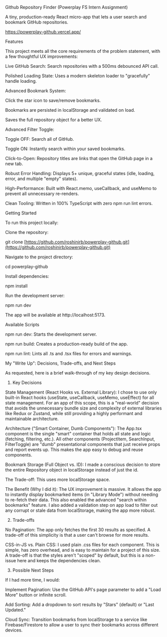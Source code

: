 Github Repository Finder (Powerplay FS Intern Assignment)

A tiny, production-ready React micro-app that lets a user search and bookmark GitHub repositories.

https://powerplay-github.vercel.app/

Features

This project meets all the core requirements of the problem statement, with a few thoughtful UX improvements:

Live GitHub Search: Search repositories with a 500ms debounced API call.

Polished Loading State: Uses a modern skeleton loader to "gracefully" handle loading.

Advanced Bookmark System:

Click the star icon to save/remove bookmarks.

Bookmarks are persisted in localStorage and validated on load.

Saves the full repository object for a better UX.

Advanced Filter Toggle:

Toggle OFF: Search all of GitHub.

Toggle ON: Instantly search within your saved bookmarks.

Click-to-Open: Repository titles are links that open the GitHub page in a new tab.

Robust Error Handling: Displays 5+ unique, graceful states (idle, loading, error, and multiple "empty" states).

High-Performance: Built with React.memo, useCallback, and useMemo to prevent all unnecessary re-renders.

Clean Tooling: Written in 100% TypeScript with zero npm run lint errors.

Getting Started

To run this project locally:

Clone the repository:

git clone [https://github.com/roshinirb/powerplay-github.git](https://github.com/roshinirb/powerplay-github.git)


Navigate to the project directory:

cd powerplay-github


Install dependencies:

npm install


Run the development server:

npm run dev


The app will be available at http://localhost:5173.

Available Scripts

npm run dev: Starts the development server.

npm run build: Creates a production-ready build of the app.

npm run lint: Lints all .ts and .tsx files for errors and warnings.

My "Write Up": Decisions, Trade-offs, and Next Steps

As requested, here is a brief walk-through of my key design decisions.

1. Key Decisions

State Management (React Hooks vs. External Library): I chose to use only built-in React hooks (useState, useCallback, useMemo, useEffect) for all state management. For an app of this scope, this is a "real-world" decision that avoids the unnecessary bundle size and complexity of external libraries like Redux or Zustand, while still providing a highly performant and maintainable architecture.

Architecture ("Smart Container, Dumb Components"): The App.tsx component is the single "smart" container that holds all state and logic (fetching, filtering, etc.). All other components (ProjectItem, SearchInput, FilterToggle) are "dumb" presentational components that just receive props and report events up. This makes the app easy to debug and reuse components.

Bookmark Storage (Full Object vs. ID): I made a conscious decision to store the entire Repository object in localStorage instead of just the id.

The Trade-off: This uses more localStorage space.

The Benefit (Why I did it): The UX improvement is massive. It allows the app to instantly display bookmarked items (in "Library Mode") without needing to re-fetch their data. This also enabled the advanced "search within bookmarks" feature. I also added a validation step on app load to filter out any corrupt or stale data from localStorage, making the app more robust.

2. Trade-offs

No Pagination: The app only fetches the first 30 results as specified. A trade-off of this simplicity is that a user can't browse for more results.

CSS-in-JS vs. Plain CSS: I used plain .css files for each component. This is simple, has zero overhead, and is easy to maintain for a project of this size. A trade-off is that the styles aren't "scoped" by default, but this is a non-issue here and keeps the dependencies clean.

3. Possible Next Steps

If I had more time, I would:

Implement Pagination: Use the GitHub API's page parameter to add a "Load More" button or infinite scroll.

Add Sorting: Add a dropdown to sort results by "Stars" (default) or "Last Updated."

Cloud Sync: Transition bookmarks from localStorage to a service like Firebase/Firestore to allow a user to sync their bookmarks across different devices.
